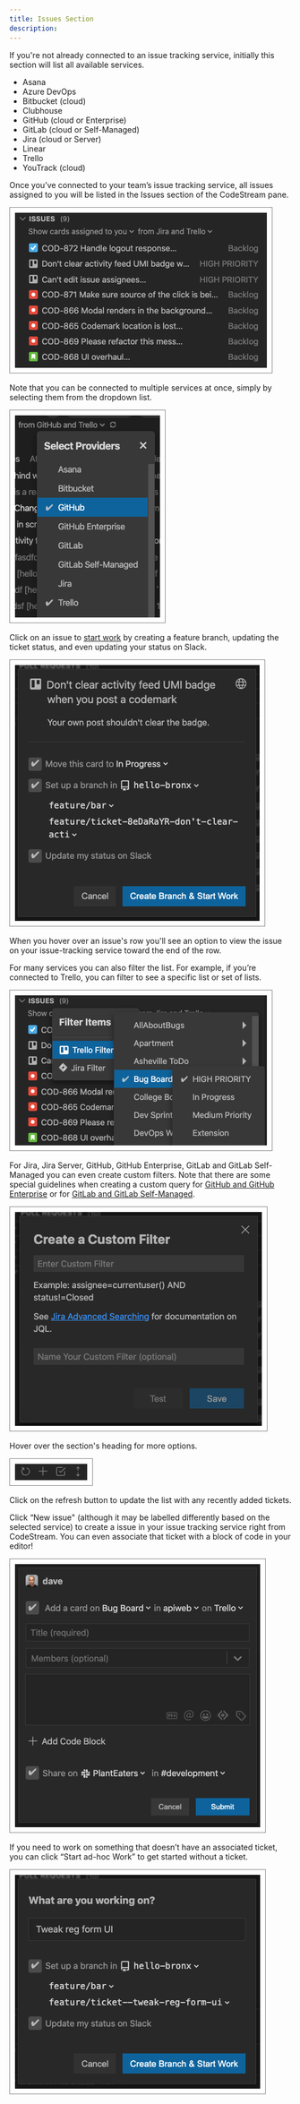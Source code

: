 ```yaml
---
title: Issues Section
description: 
---
```


If you're not already connected to an issue tracking service, initially this
section will list all available services.

* Asana
* Azure DevOps
* Bitbucket (cloud)
* Clubhouse
* GitHub (cloud or Enterprise)
* GitLab (cloud or Self-Managed)
* Jira (cloud or Server)
* Linear
* Trello
* YouTrack (cloud)

Once you’ve connected to your team’s issue tracking service, all issues assigned
to you will be listed in the Issues section of the CodeStream pane.

![Issues Section](../assets/images/IssuesSection.png)

Note that you can be connected to multiple services at once, simply by selecting
them from the dropdown list.

![Select Providers](../assets/images/Tasks-MultipleProviders.png)

Click on an issue to [start work](../workflow/start-work) by creating a feature
branch, updating the ticket status, and even updating your status on Slack.

![Start Work](../assets/images/IssuesStartWork.png)

When you hover over an issue's row you'll see an option to view the issue on
your issue-tracking service toward the end of the row. 

For many services you can also filter the list. For example, if you’re connected
to Trello, you can filter to see a specific list or set of lists. 

![Filter Issues](../assets/images/IssuesFilter.png)

For Jira, Jira Server, GitHub, GitHub Enterprise, GitLab and GitLab Self-Managed
you can even create custom filters. Note that there are some special guidelines
when creating a custom query for [GitHub and GitHub
Enterprise](pull-requests/#github-custom-queries) or for [GitLab and GitLab
Self-Managed](pull-requests/#gitlab-custom-queries).

![Customer Filter](../assets/images/IssuesCustomFilter.png)

Hover over the section's heading for more options.

![Issues Header](../assets/images/IssuesSectionHeader.png)

Click on the refresh button to update the list with any recently added tickets.

Click “New issue" (although it may be labelled differently based on the selected
service) to create a issue in your issue tracking service right from CodeStream.
You can even associate that ticket with a block of code in your editor!

![New Card](../assets/images/IssuesNewTrello.png)

If you need to work on something that doesn’t have an associated ticket, you can
click “Start ad-hoc Work” to get started without a ticket.

![Ad-hoc Work](../assets/images/IssuesStartAdHoc.png)
